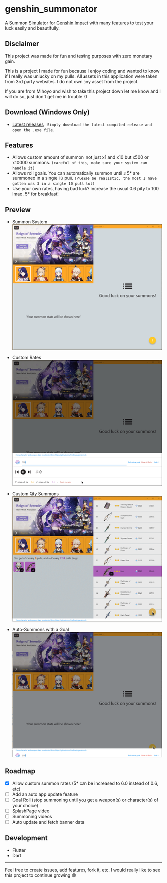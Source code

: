 # genshin_summonator

A Summon Simulator for [Genshin Impact](https://genshin.mihoyo.com/) with many features to test your luck easily and beautifully.

## Disclaimer

This project was made for fun and testing purposes with zero monetary gain.

This is a project I made for fun because I enjoy coding and wanted to know if I really was unlucky on my pulls.
All assets in this application were taken from 3rd party websites. I do not own any asset from the project.

If you are from Mihoyo and wish to take this project down let me know and I will do so, just don't get me in trouble :0

## Download (Windows Only)

- [Latest releases](https://github.com/fenchai23/genshin_summonator/releases)
  ` Simply download the latest compiled release and open the .exe file.`

## Features

- Allows custom amount of summon, not just x1 and x10 but x500 or x10000 summons. `(careful of this, make sure your system can handle it)`
- Allows roll goals. You can automatically summon until `3` 5\* are summoned in a single 10 pull. `(Please be realistic, the most I have gotten was 3 in a single 10 pull lol)`
- Use your own rates, having bad luck? increase the usual 0.6 pity to 100 lmao. 5\* for breakfast!

## Preview

- Summon System
  ![Summon System](./readme_images/summon.gif)

- Custom Rates
  ![Custom Rates](./readme_images/custom_rates.gif)

- Custom Qty Summons
  ![Custom Qty Summons](./readme_images/custom_summon.gif)

- Auto-Summons with a Goal
  ![Auto-Summons with a goal](./readme_images/summon_with_goal.gif)

## Roadmap

- [x] Allow custom summon rates (5\* can be increased to 6.0 instead of 0.6, etc)
- [ ] Add an auto app update feature
- [ ] Goal Roll (stop summoning until you get a weapon(s) or character(s) of your choice)
- [ ] SplashPage video
- [ ] Summoning videos
- [ ] Auto update and fetch banner data

## Development

- Flutter
- Dart

---

Feel free to create issues, add features, fork it, etc. I would really like to see this project to continue growing :smile:

